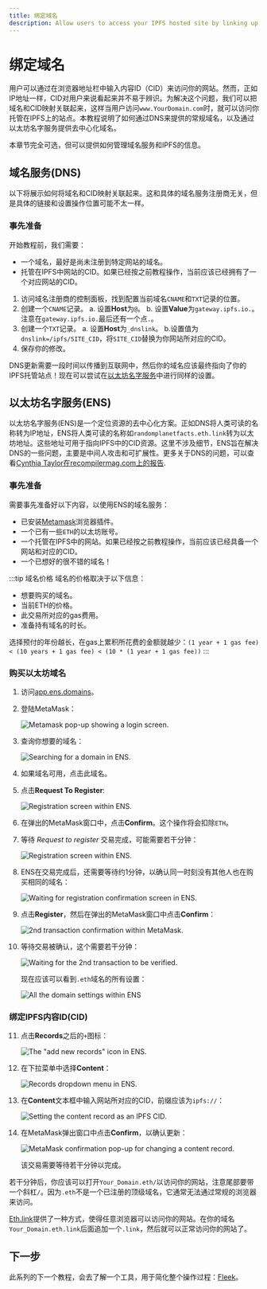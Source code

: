 ```yaml
---
title: 绑定域名
description: Allow users to access your IPFS hosted site by linking up a domain name.
---
```


# 绑定域名

用户可以通过在浏览器地址栏中输入内容ID（CID）来访问你的网站。然而，正如IP地址一样，CID对用户来说看起来并不易于辨识。为解决这个问题，我们可以把域名和CID映射关联起来，这样当用户访问`www.YourDomain.com`时，就可以访问你托管在IPFS上的站点。本教程说明了如何通过DNS来提供的常规域名，以及通过以太坊名字服务提供去中心化域名。

本章节完全可选，但可以提供如何管理域名服务和IPFS的信息。

## 域名服务(DNS)

以下将展示如何将域名和CID映射关联起来。这和具体的域名服务注册商无关，但是具体的链接和设置操作位置可能不太一样。

### 事先准备

开始教程前，我们需要：

- 一个域名，最好是尚未注册到特定网站的域名。
- 托管在IPFS中网站的CID。如果已经按之前教程操作，当前应该已经拥有了一个对应网站的CID。

1. 访问域名注册商的控制面板，找到配置当前域名`CNAME`和`TXT`记录的位置。
1. 创建一个`CNAME`记录。
   a. 设置**Host**为`@`。
   b. 设置**Value**为`gateway.ipfs.io.`。注意在`gateway.ipfs.io.`最后还有一个点`.`。
1. 创建一个`TXT`记录。
   a. 设置**Host**为`_dnslink`。
   b.设置值为`dnslink=/ipfs/SITE_CID`，将`SITE_CID`替换为你网站所对应的CID。
1. 保存你的修改。

DNS更新需要一段时间以传播到互联网中，然后你的域名应该最终指向了你的IPFS托管站点！现在可以尝试在[以太坊名字服务](#ethereum-naming-service)中进行同样的设置。

## 以太坊名字服务(ENS)

以太坊名字服务(ENS)是一个定位资源的去中心化方案。正如DNS将人类可读的名称转为IP地址，ENS将人类可读的名称如`randomplanetfacts.eth.link`转为以太坊地址。这些地址可用于指向IPFS中的CID资源。这里不涉及细节，ENS旨在解决DNS的一些问题，主要是中间人攻击和可扩展性。更多关于DNS的问题，可以查看[Cynthia Taylor在recompilermag.com上的报告](https://recompilermag.com/issues/issue-1/the-web-is-broken-how-dns-breaks-almost-every-design-principle-of-the-internet/).

### 事先准备

需要事先准备好以下内容，以使用ENS的域名服务：

- 已安装[Metamask](https://metamask.io/)浏览器插件。
- 一个已有一些`ETH`的以太坊账号。
- 一个托管在IPFS中的网站。如果已经按之前教程操作，当前应该已经具备一个网站和对应的CID。
- 一个已想好的很不错的域名！

:::tip 域名价格
域名的价格取决于以下信息：

- 想要购买的域名。
- 当前ETH的价格。
- 此交易所对应的gas费用。
- 准备持有域名的时长。

选择预付的年份越长，在gas上累积所花费的金额就越少：`(1 year + 1 gas fee) < (10 years + 1 gas fee) < (10 * (1 year + 1 gas fee))`
:::

### 购买以太坊域名

1. 访问[app.ens.domains](https://app.ens.domains/)。
2. 登陆MetaMask：

   ![Metamask pop-up showing a login screen.](./images/link-a-domain/ens-metamask-log-into-key.png)

3. 查询你想要的域名：

   ![Searching for a domain in ENS.](./images/link-a-domain/ens-search-for-domain-name.png)

4. 如果域名可用，点击此域名。
5. 点击**Request To Register**:

   ![Registration screen within ENS.](./images/link-a-domain/ens-request-to-register.png)

6. 在弹出的MetaMask窗口中，点击**Confirm**。这个操作将会扣除`ETH`。
7. 等待 _Request to register_ 交易完成，可能需要若干分钟：

   ![Registration screen within ENS.](./images/link-a-domain/ens-registration-transaction-pending.png)

8. ENS在交易完成后，还需要等待约1分钟，以确认同一时刻没有其他人也在购买相同的域名：

   ![Waiting for registration confirmation screen in ENS.](./images/link-a-domain/ens-wait-a-minute.png)

9. 点击**Register**，然后在弹出的MetaMask窗口中点击**Confirm**：

   ![2nd transaction confirmation within MetaMask.](./images/link-a-domain/ens-metamask-complete-registration-transaction.png)

10. 等待交易被确认，这个需要若干分钟：

    ![Waiting for the 2nd transaction to be verified.](./images/link-a-domain/ens-complete-registration.png)

    现在应该可以看到`.eth`域名的所有设置：

    ![All the domain settings within ENS](./images/link-a-domain/ens-domain-settings-page.png)

### 绑定IPFS内容ID(CID)

11. 点击**Records**之后的`+`图标：

    ![The "add new records" icon in ENS.](./images/link-a-domain/ens-add-records-icon.png)

12. 在下拉菜单中选择**Content**：

    ![Records dropdown menu in ENS.](./images/link-a-domain/ens-add-content-record.png)

13. 在**Content**文本框中输入网站所对应的CID，前缀应该为`ipfs://`：

    ![Setting the content record as an IPFS CID.](./images/link-a-domain/ens-set-content-record-as-ipfs-cid.png)

14. 在MetaMask弹出窗口中点击**Confirm**，以确认更新：

    ![MetaMask confirmation pop-up for changing a content record.](./images/link-a-domain/ens-metamask-content-record-transaction.png)

    该交易需要等待若干分钟以完成。

若干分钟后，你应该可以打开`Your_Domain.eth/`以访问你的网站，注意尾部要带一个斜杠`/`。因为`.eth`不是一个已注册的顶级域名，它通常无法通过常规的浏览器来访问。

[Eth.link](https://eth.link/)提供了一种方式，使得任意浏览器可以访问你的网站。在你的域名`Your_Domain.eth.link`后面追加一个`.link`，然后就可以正常访问你的网站了。

## 下一步

此系列的下一个教程，会去了解一个工具，用于简化整个操作过程：[Fleek](/how-to/websites-on-ipfs/introducing-fleek)。
